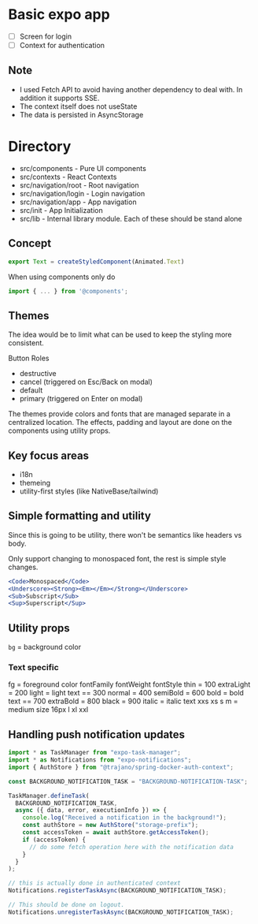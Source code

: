 # Basic expo app

- [ ] Screen for login
- [ ] Context for authentication

## Note

- I used Fetch API to avoid having another dependency to deal with. In addition it supports SSE.
- The context itself does not useState
- The data is persisted in AsyncStorage

# Directory

- src/components - Pure UI components
- src/contexts - React Contexts
- src/navigation/root - Root navigation
- src/navigation/login - Login navigation
- src/navigation/app - App navigation
- src/init - App Initialization
- src/lib - Internal library module. Each of these should be stand alone

## Concept

```typescript
export Text = createStyledComponent(Animated.Text)
```

When using components only do

```typescript
import { ... } from '@components';
```

## Themes

The idea would be to limit what can be used to keep the styling more consistent.

Button Roles

- destructive
- cancel (triggered on Esc/Back on modal)
- default
- primary (triggered on Enter on modal)

The themes provide colors and fonts that are managed separate in a centralized location.
The effects, padding and layout are done on the components using utility props.

## Key focus areas

- i18n
- themeing
- utility-first styles (like NativeBase/tailwind)

## Simple formatting and utility

Since this is going to be utility, there won't be semantics like headers vs body.

Only support changing to monospaced font, the rest is simple style changes.

```jsx
<Code>Monospaced</Code>
<Underscore><Strong><Em></Em></Strong></Underscore>
<Sub>Subscript</Sub>
<Sup>Superscript</Sup>
```

## Utility props

`bg` = background color

### Text specific

fg = foreground color
fontFamily
fontWeight
fontStyle
thin = 100
extraLight = 200
light = light text == 300
normal = 400
semiBold = 600
bold = bold text == 700
extraBold = 800
black = 900
italic = italic text
xxs
xs
s
m = medium size 16px
l
xl
xxl

## Handling push notification updates

```ts
import * as TaskManager from "expo-task-manager";
import * as Notifications from "expo-notifications";
import { AuthStore } from "@trajano/spring-docker-auth-context";

const BACKGROUND_NOTIFICATION_TASK = "BACKGROUND-NOTIFICATION-TASK";

TaskManager.defineTask(
  BACKGROUND_NOTIFICATION_TASK,
  async ({ data, error, executionInfo }) => {
    console.log("Received a notification in the background!");
    const authStore = new AuthStore("storage-prefix");
    const accessToken = await authStore.getAccessToken();
    if (accessToken) {
      // do some fetch operation here with the notification data
    }
  }
);

// this is actually done in authenticated context
Notifications.registerTaskAsync(BACKGROUND_NOTIFICATION_TASK);

// This should be done on logout.
Notifications.unregisterTaskAsync(BACKGROUND_NOTIFICATION_TASK);
```
